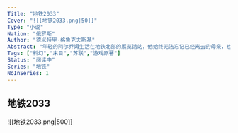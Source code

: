 ```yaml
---
Title: "地铁2033"
Cover: "![[地铁2033.png|50]]"
Type: "小说"
Nation: "俄罗斯"
Author: "德米特里·格鲁克夫斯基"
Abstract: "年轻的阿尔乔姆生活在地铁北部的展览馆站，他始终无法忘记已经离去的母亲，也热衷于幻想战前世界的模样。随着神秘生物“黑暗族”的威胁日益加剧，为挽救家园，阿尔乔姆接受了向其他站台求援的重任。他踏上了穿越整个地铁网的旅途，而人类的最终命运也渐渐从黑暗中浮现……"
Tags: ["科幻","末日","苏联","游戏原著"]
Status: "阅读中"
Series: "地铁"
NoInSeries: 1
---
```

## 地铁2033
![[地铁2033.png|500]]
